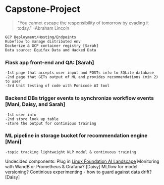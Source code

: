 # Capstone-Project
> "You cannot escape the responsibility of tomorrow by evading it today." -Abraham Lincoln
```
GCP Deployment/Hosting/Endpoints
Kubeflow to manage distributed env 
Dockerize & GCP container registry [Sarah]
Data source: Equifax Data and Hacked Data
```
### Flask app front-end and QA: [Sarah]
```
-1st page that accepts user input and POSTs info to SQLite database 
-2nd page that GETs output of ML and provides recommendations (min 2) to user
-3rd Unit testing of code with Ponicode AI tool
```

### Backend DBs trigger events to synchronize workflow events [Mani, Daisy, and Sarah]
```
-1st user info
-2nd store look up table 
-store the output for continious training
```

### ML pipeline in storage bucket for recommendation engine [Mani]
```
-topic tracking lightweight NLP model & continuous training
```   

Undecided components: Plug in [Linux Foundation AI Landscape](https://landscape.lfai.foundation)
Monitoring with WandB or Prometheus & Grafana? [Daisy]
MLflow for model versioning?
Continious experimenting - how to guard against data drift? [Daisy]

